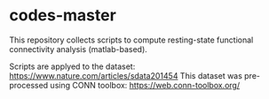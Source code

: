 # codes-master
This repository collects scripts to compute resting-state functional connectivity analysis (matlab-based).

Scripts are applyed to the dataset: https://www.nature.com/articles/sdata201454
This dataset was pre-processed using CONN toolbox: https://web.conn-toolbox.org/

